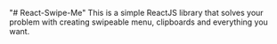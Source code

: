 "# React-Swipe-Me"
This is a simple ReactJS library that solves your problem with creating swipeable menu, clipboards and everything you want.
